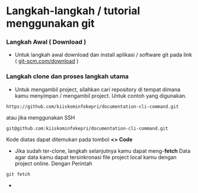 # Langkah-langkah / tutorial menggunakan git

### Langkah Awal ( Download )
- Untuk langkah awal download dan install aplikasi / software git pada link ( [git-scm.com/download](https://git-scm.com/download) )

### Langkah clone dan proses langkah utama
- Untuk mengambil project, silahkan cari repository di tempat dimana kamu menyimpan / mengambil project. Untuk contoh yang digunakan.

``````
https://github.com/kiiskominfokepri/documentation-cli-command.git
`````` 
atau jika menggunakan SSH
``````
git@github.com:kiiskominfokepri/documentation-cli-command.git
``````

Kode diatas dapat ditemukan pada tombol **<> Code**

- Jika sudah ter-clone, langkah selanjutnya kamu dapat meng-**fetch** Data agar data kamu dapat tersinkronasi file project local kamu dengan project online. Dengan Perintah

``````
git fetch
``````

- 

